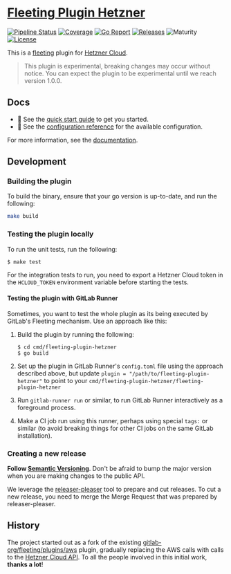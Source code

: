 # [Fleeting Plugin Hetzner](https://gitlab.com/hetznercloud/fleeting-plugin-hetzner)

[![Pipeline Status](https://gitlab.com/hetznercloud/fleeting-plugin-hetzner/badges/main/pipeline.svg)](https://gitlab.com/hetznercloud/fleeting-plugin-hetzner/-/pipelines?scope=branches&ref=main)
[![Coverage](https://gitlab.com/hetznercloud/fleeting-plugin-hetzner/badges/main/coverage.svg?job=test)](https://gitlab.com/hetznercloud/fleeting-plugin-hetzner/-/pipelines?scope=branches&ref=main)
[![Go Report](https://goreportcard.com/badge/gitlab.com/hetznercloud/fleeting-plugin-hetzner)](https://goreportcard.com/report/gitlab.com/hetznercloud/fleeting-plugin-hetzner)
[![Releases](https://img.shields.io/gitlab/v/release/hetznercloud%2Ffleeting-plugin-hetzner)](https://gitlab.com/hetznercloud/fleeting-plugin-hetzner/-/releases)
![Maturity](https://img.shields.io/badge/maturity-experiment-orange)
[![License](https://img.shields.io/gitlab/license/hetznercloud%2Ffleeting-plugin-hetzner)](https://gitlab.com/hetznercloud/fleeting-plugin-hetzner/-/blob/main/LICENSE)

This is a [fleeting](https://gitlab.com/gitlab-org/fleeting/fleeting) plugin for [Hetzner Cloud](https://www.hetzner.com/cloud/).

> This plugin is experimental, breaking changes may occur without notice. You can expect
> the plugin to be experimental until we reach version 1.0.0.

## Docs

- :rocket: See the [quick start guide](docs/guides/quickstart.md) to get you started.
- :book: See the [configuration reference](docs/references/configuration.md) for the available configuration.

For more information, see the [documentation](docs/).

## Development

### Building the plugin

To build the binary, ensure that your go version is up-to-date, and run the following:

```sh
make build
```

### Testing the plugin locally

To run the unit tests, run the following:

```sh
$ make test
```

For the integration tests to run, you need to export a Hetzner Cloud token in the `HCLOUD_TOKEN` environment variable before starting the tests.

#### Testing the plugin with GitLab Runner

Sometimes, you want to test the whole plugin as its being executed by GitLab's Fleeting mechanism.
Use an approach like this:

1. Build the plugin by running the following:

   ```shell
   $ cd cmd/fleeting-plugin-hetzner
   $ go build
   ```

1. Set up the plugin in GitLab Runner's `config.toml` file using the approach described above, but
   update `plugin = "/path/to/fleeting-plugin-hetzner"` to point to your
   `cmd/fleeting-plugin-hetzner/fleeting-plugin-hetzner`

1. Run `gitlab-runner run` or similar, to run GitLab Runner interactively as a foreground process.

1. Make a CI job run using this runner, perhaps using special `tags:` or similar (to avoid breaking
   things for other CI jobs on the same GitLab installation).

### Creating a new release

**Follow [Semantic Versioning](https://semver.org/)**. Don't be afraid to bump the major version
when you are making changes to the public API.

We leverage the [releaser-pleaser](https://github.com/apricote/releaser-pleaser) tool to
prepare and cut releases. To cut a new release, you need to merge the Merge Request that
was prepared by releaser-pleaser.

## History

The project started out as a fork of the existing [gitlab-org/fleeting/plugins/aws](https://gitlab.com/hetznercloud/fleeting-plugin-hetzner/-/commit/5c71bcde58f5eb1272828bf34051b02510e7f0de) plugin, gradually replacing the AWS calls with calls to the [Hetzner Cloud API](https://github.com/hetznercloud/hcloud-go). To all the people involved in this initial work, **thanks a lot**!
